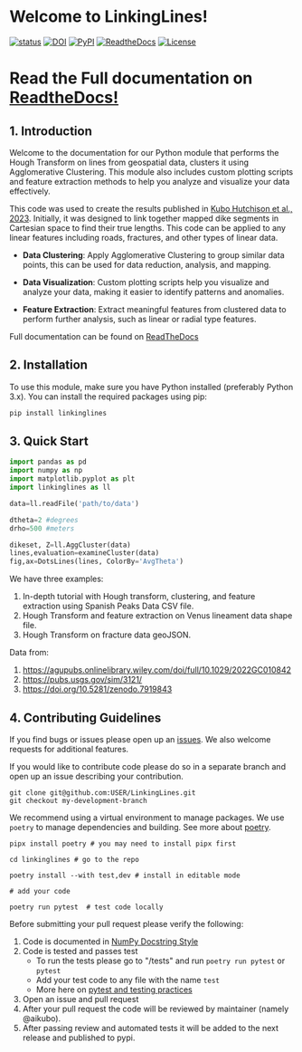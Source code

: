 
# Welcome to LinkingLines!
 [![status](https://joss.theoj.org/papers/64eeef828a1100bfba74052d89314758/status.svg)](https://joss.theoj.org/papers/64eeef828a1100bfba74052d89314758) [![DOI](https://zenodo.org/badge/272334230.svg)](https://zenodo.org/badge/latestdoi/272334230) [![PyPI](https://img.shields.io/pypi/v/LinkingLines.svg)](https://pypi.org/project/LinkingLines/) [![ReadtheDocs](https://readthedocs.org/projects/linkinglines/badge/)](https://linkinglines.readthedocs.io/) [![License](https://img.shields.io/badge/License-MIT-yellow.svg)](https://opensource.org/licenses/MIT)

# Read the Full documentation on [ReadtheDocs!](https://linkinglines.readthedocs.io/en/latest/)

## 1. Introduction
Welcome to the documentation for our Python module that performs the Hough
Transform on lines from geospatial data, clusters it using Agglomerative Clustering.
This module also includes custom plotting scripts and feature extraction
methods to help you analyze and visualize your data effectively.

This code was used to create the results published in
[Kubo Hutchison et al., 2023](https://agupubs.onlinelibrary.wiley.com/doi/full/10.1029/2022GC010842).
Initially, it was designed to link together mapped dike segments in Cartesian space
to find their true lengths. This code can be applied to any linear features including
roads, fractures, and other types of linear data.

- **Data Clustering**: Apply Agglomerative Clustering to group similar data points, this
can be used for data reduction, analysis, and mapping.

- **Data Visualization**: Custom plotting scripts help you visualize and analyze
your data, making it easier to identify patterns and anomalies.

- **Feature Extraction**: Extract meaningful features from clustered data to
perform further analysis, such as linear or radial type features.


Full documentation can be found on [ReadTheDocs](https://linkinglines.readthedocs.io/en/latest/)

## 2. Installation
To use this module, make sure you have Python installed (preferably Python 3.x).
You can install the required packages using pip:

```bash
pip install linkinglines
```

## 3. Quick Start

```python
import pandas as pd
import numpy as np
import matplotlib.pyplot as plt
import linkinglines as ll

data=ll.readFile('path/to/data')

dtheta=2 #degrees
drho=500 #meters

dikeset, Z=ll.AggCluster(data)
lines,evaluation=examineCluster(data)
fig,ax=DotsLines(lines, ColorBy='AvgTheta')

```

We have three examples:
1. In-depth tutorial with Hough transform, clustering, and feature extraction using Spanish Peaks Data CSV file.
2. Hough Transform and feature extraction on Venus lineament data shape file.
3. Hough Transform on fracture data geoJSON.

Data from:
1. https://agupubs.onlinelibrary.wiley.com/doi/full/10.1029/2022GC010842
2. https://pubs.usgs.gov/sim/3121/
3. https://doi.org/10.5281/zenodo.7919843


## 4. Contributing Guidelines

If you find bugs or issues please open up an [issues](). We also welcome requests for additional features.

If you would like to contribute code please do so in a separate branch and open up an issue describing your contribution.

```
git clone git@github.com:USER/LinkingLines.git
git checkout my-development-branch
```

We recommend using a virtual environment to manage packages. We use `poetry` to manage dependencies and building.
See more about [poetry](https://python-poetry.org/).


```
pipx install poetry # you may need to install pipx first

cd linkinglines # go to the repo

poetry install --with test,dev # install in editable mode

# add your code

poetry run pytest  # test code locally

```


Before submitting your pull request please verify the following:

1. Code is documented in [NumPy Docstring Style](https://sphinxcontrib-napoleon.readthedocs.io/en/latest/example_numpy.html)
2. Code is tested and passes test
    - To run the tests please go to "/tests" and run `poetry run pytest` or `pytest`
    - Add your test code to any file with the name `test`
    - More here on [pytest and testing practices](https://docs.pytest.org/en/8.0.x/)
3. Open an issue and pull request
4. After your pull request the code will be reviewed by maintainer (namely @aikubo).
5. After passing review and automated tests it will be added to the next release and published to pypi.
